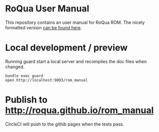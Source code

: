 RoQua User Manual
=================

This repository contains an user manual for RoQua ROM. The nicely formatted version [can be found here](http://roqua.github.io/rom_manual/).


Local development / preview
===========================

Running guard start a local server and recompiles the doc files when changed.

    bundle exec guard
    open http://localhost:9093/rom_manual


Publish to http://roqua.github.io/rom_manual
============================================

CircleCI will push to the githib pages when the tests pass.
